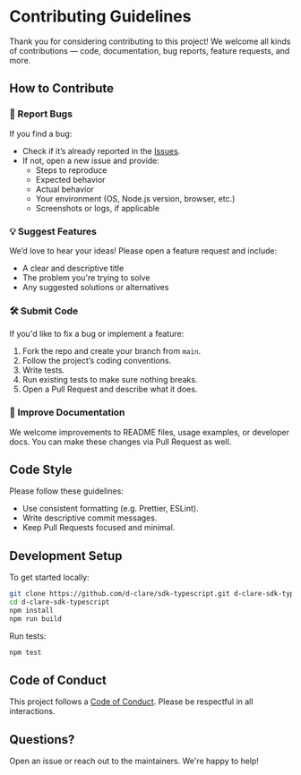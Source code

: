 # Contributing Guidelines

Thank you for considering contributing to this project! We welcome all kinds of contributions — code, documentation, bug reports, feature requests, and more.

## How to Contribute

### 🐞 Report Bugs

If you find a bug:

- Check if it’s already reported in the [Issues](https://github.com/d-clare/sdk-typescript/issues).
- If not, open a new issue and provide:
  - Steps to reproduce
  - Expected behavior
  - Actual behavior
  - Your environment (OS, Node.js version, browser, etc.)
  - Screenshots or logs, if applicable

### 💡 Suggest Features

We’d love to hear your ideas! Please open a feature request and include:

- A clear and descriptive title
- The problem you're trying to solve
- Any suggested solutions or alternatives

### 🛠️ Submit Code

If you'd like to fix a bug or implement a feature:

1. Fork the repo and create your branch from `main`.
2. Follow the project’s coding conventions.
3. Write tests.
4. Run existing tests to make sure nothing breaks.
5. Open a Pull Request and describe what it does.

### 📝 Improve Documentation

We welcome improvements to README files, usage examples, or developer docs. You can make these changes via Pull Request as well.

## Code Style

Please follow these guidelines:

- Use consistent formatting (e.g. Prettier, ESLint).
- Write descriptive commit messages.
- Keep Pull Requests focused and minimal.

## Development Setup

To get started locally:

```bash
git clone https://github.com/d-clare/sdk-typescript.git d-clare-sdk-typescript
cd d-clare-sdk-typescript
npm install
npm run build
```

Run tests:

```bash
npm test
```

## Code of Conduct

This project follows a [Code of Conduct](./CODE_OF_CONDUCT.md). Please be respectful in all interactions.

## Questions?

Open an issue or reach out to the maintainers. We're happy to help!
